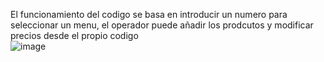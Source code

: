El funcionamiento del codigo se basa en introducir un numero para seleccionar un menu, el operador puede añadir los prodcutos y modificar precios desde el propio codigo  
![image](https://github.com/user-attachments/assets/c847904a-fbc5-4f1e-aa76-449c00ec0828)
